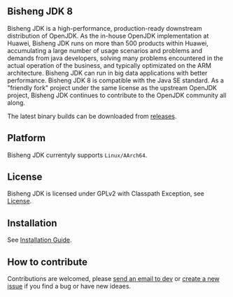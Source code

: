 ## Bisheng JDK 8

Bisheng JDK is a high-performance, production-ready downstream distribution of OpenJDK. As the in-house OpenJDK implementation at Huawei, Bisheng JDK runs on more than 500 products within Huawei, accumulating a large number of usage scenarios and problems and demands from java developers, solving many problems encountered in the actual operation of the business, and typically optimizated on the ARM architecture. Bisheng JDK can run in big data applications with better performance. Bisheng JDK 8 is compatible with the Java SE standard. As a "friendly fork" project under the same license as the upstream OpenJDK project, Bisheng JDK continues to contribute to the OpenJDK community all along.

The latest binary builds can be downloaded from [releases](https://mirrors.huaweicloud.com/kunpeng/archive/compiler/bisheng_jdk/).

## Platform

Bisheng JDK currentyly supports `Linux/AArch64`.

## License

Bisheng JDK is licensed under GPLv2 with Classpath Exception, see [License](https://gitee.com/openeuler/bishengjdk-8/blob/master/LICENSE).

## Installation

See [Installation Guide](https://gitee.com/openeuler/bishengjdk-8/wikis/Bisheng%20JDK%208%20Installation%20Guide?sort_id=2879414).

## How to contribute

Contributions are welcomed, please [send an email to dev](https://openeuler.org/zh/community/mailing-list) or [create a new issue](https://gitee.com/openeuler/bishengjdk-8/issues) if you find a bug or have new ideaes.
